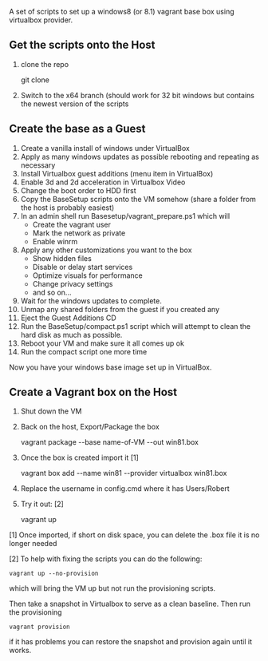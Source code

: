 
A set of scripts to set up a windows8  (or 8.1) vagrant base box using
virtualbox provider.

Get the scripts onto the Host
----------------------------

1.  clone the repo

    git clone <remote repo url>

2.  Switch to the x64 branch  (should work for 32 bit windows but contains the
    newest version of the scripts

Create the base as a Guest
-------------------------

1.  Create a vanilla install of windows under VirtualBox
2.  Apply as many windows updates as possible  rebooting and repeating as
    necessary
3.  Install Virtualbox guest additions (menu item in VirtualBox)
4.  Enable 3d and 2d acceleration in Virtualbox Video
5.  Change the boot order to HDD first
6.  Copy the BaseSetup scripts onto the VM somehow (share a folder from the
    host is probably easiest)
7.  In an admin shell run Basesetup/vagrant_prepare.ps1 which will
    * Create the vagrant user
    * Mark the network as private
    * Enable winrm
8.  Apply any other customizations you want to the box
    * Show hidden files
    * Disable or delay start services
    * Optimize visuals for performance
    * Change privacy settings
    * and so on...
9.  Wait for the windows updates to complete.
10. Unmap any shared folders from the guest if you created any
11. Eject the Guest Additions CD
12. Run the BaseSetup/compact.ps1 script which will attempt to clean the hard
    disk as much as possible.
13. Reboot your VM and make sure it all comes up ok
14. Run the compact script one more time

Now you have your windows base image set up in VirtualBox.

Create a Vagrant box on the Host
-------------------------------

1.  Shut down the VM
2.  Back on the host, Export/Package the box

    vagrant package --base name-of-VM --out win81.box

3.  Once the box is created import it  [1]

    vagrant box add --name win81 --provider virtualbox  win81.box

4.  Replace the username in config.cmd where it has Users/Robert

5.  Try it out: [2]

    vagrant up



[1] Once imported, if short on disk space, you can delete the .box file it is
    no longer needed

[2]  To help with fixing the scripts you can do the following:

    vagrant up --no-provision

which will bring the VM up but not run the provisioning scripts.

Then take a snapshot in Virtualbox to serve as a clean baseline. Then run the
provisioning

    vagrant provision


if it has problems you can restore the snapshot and provision again until it
works.




